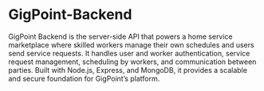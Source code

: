 # GigPoint-Backend

GigPoint Backend is the server-side API that powers a home service marketplace where skilled workers manage their own schedules and users send service requests. It handles user and worker authentication, service request management, scheduling by workers, and communication between parties. Built with Node.js, Express, and MongoDB, it provides a scalable and secure foundation for GigPoint’s platform.

